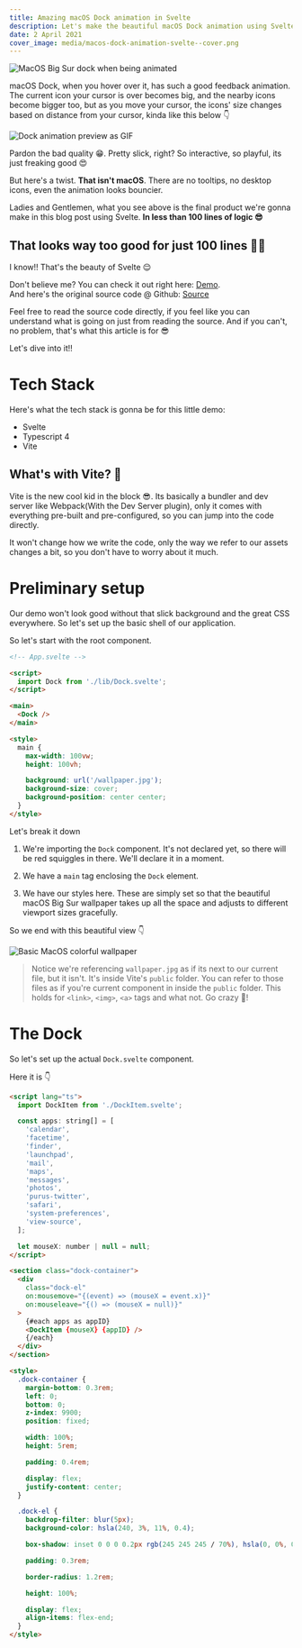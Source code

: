 ```yaml
---
title: Amazing macOS Dock animation in Svelte
description: Let's make the beautiful macOS Dock animation using Svelte
date: 2 April 2021
cover_image: media/macos-dock-animation-svelte--cover.png
---
```


![MacOS Big Sur dock when being animated](../../static/media/macos-dock-animation-svelte--cover.png)

macOS Dock, when you hover over it, has such a good feedback animation. The current icon your cursor is over becomes big, and the nearby icons become bigger too, but as you move your cursor, the icons' size changes based on distance from your cursor, kinda like this below 👇

![Dock animation preview as GIF](../../static/media/macos-dock-animation-svelte--animation-preview.gif)

Pardon the bad quality 😁. Pretty slick, right? So interactive, so playful, its just freaking good 😍

But here's a twist. **That isn't macOS**. There are no tooltips, no desktop icons, even the animation looks bouncier.

Ladies and Gentlemen, what you see above is the final product we're gonna make in this blog post using Svelte. **In less than 100 lines of logic 😎**

## That looks way too good for just 100 lines 🧐🧐

I know!! That's the beauty of Svelte 😌

Don't believe me? You can check it out right here: [Demo](https://macos-web-svelte-dock-puruvj.vercel.app/). \
And here's the original source code @ Github: [Source](https://github.com/PuruVJ/macos-web-svelte-dock)

Feel free to read the source code directly, if you feel like you can understand what is going on just from reading the source. And if you can't, no problem, that's what this article is for 😎

Let's dive into it!!

# Tech Stack

Here's what the tech stack is gonna be for this little demo:

- Svelte
- Typescript 4
- Vite

## What's with Vite? 🤔

Vite is the new cool kid in the block 😎. Its basically a bundler and dev server like Webpack(With the Dev Server plugin), only it comes with everything pre-built and pre-configured, so you can jump into the code directly.

It won't change how we write the code, only the way we refer to our assets changes a bit, so you don't have to worry about it much.

# Preliminary setup

Our demo won't look good without that slick background and the great CSS everywhere. So let's set up the basic shell of our application.

So let's start with the root component.

```html
<!-- App.svelte -->

<script>
  import Dock from './lib/Dock.svelte';
</script>

<main>
  <Dock />
</main>

<style>
  main {
    max-width: 100vw;
    height: 100vh;

    background: url('/wallpaper.jpg');
    background-size: cover;
    background-position: center center;
  }
</style>
```

Let's break it down

1. We're importing the `Dock` component. It's not declared yet, so there will be red squiggles in there. We'll declare it in a moment.

2. We have a `main` tag enclosing the `Dock` element.

3. We have our styles here. These are simply set so that the beautiful macOS Big Sur wallpaper takes up all the space and adjusts to different viewport sizes gracefully.

So we end with this beautiful view 👇

![Basic MacOS colorful wallpaper](../../static/media/macos-dock-animation-svelte--scaffold-wallpaper.png)

> Notice we're referencing `wallpaper.jpg` as if its next to our current file, but it isn't. It's inside Vite's `public` folder. You can refer to those files as if you're current component in inside the `public` folder. This holds for `<link>`, `<img>`, `<a>` tags and what not. Go crazy 🤪!

# The Dock

So let's set up the actual `Dock.svelte` component.

Here it is 👇

```html
<script lang="ts">
  import DockItem from './DockItem.svelte';

  const apps: string[] = [
    'calendar',
    'facetime',
    'finder',
    'launchpad',
    'mail',
    'maps',
    'messages',
    'photos',
    'purus-twitter',
    'safari',
    'system-preferences',
    'view-source',
  ];

  let mouseX: number | null = null;
</script>

<section class="dock-container">
  <div
    class="dock-el"
    on:mousemove="{(event) => (mouseX = event.x)}"
    on:mouseleave="{() => (mouseX = null)}"
  >
    {#each apps as appID}
    <DockItem {mouseX} {appID} />
    {/each}
  </div>
</section>

<style>
  .dock-container {
    margin-bottom: 0.3rem;
    left: 0;
    bottom: 0;
    z-index: 9900;
    position: fixed;

    width: 100%;
    height: 5rem;

    padding: 0.4rem;

    display: flex;
    justify-content: center;
  }

  .dock-el {
    backdrop-filter: blur(5px);
    background-color: hsla(240, 3%, 11%, 0.4);

    box-shadow: inset 0 0 0 0.2px rgb(245 245 245 / 70%), hsla(0, 0%, 0%, 0.3) 2px 5px 19px 7px;

    padding: 0.3rem;

    border-radius: 1.2rem;

    height: 100%;

    display: flex;
    align-items: flex-end;
  }
</style>
```
